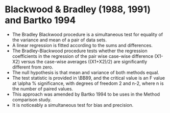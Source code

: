 Blackwood & Bradley (1988, 1991) and Bartko 1994
==============================================
- The Bradley Blackwood procedure is a simultaneous test for equality of the variance and mean of a pair of data sets. 
- A linear regression is fitted according to the sums and differences. 
- The Bradley-Blackwood procedure tests whether  the regression coefficients in the regression of the pair wise case-wise difference (X1-X2) versus the case-wise averages ((X1+X2)/2) 
are significantly different from zero.
- The null hypothesis is that mean and variance of both methods equal.
- The test statistic is provided in \BB89, and the critical value is an F value at \alpha \% significance, with degrees of freedom 2 and n-2,  where n is the number of paired values.
- This approach was amended by Bartko 1994 to be uses in the Method comparison study.
- It is noticeably a simultaneous test for bias and precision. 


